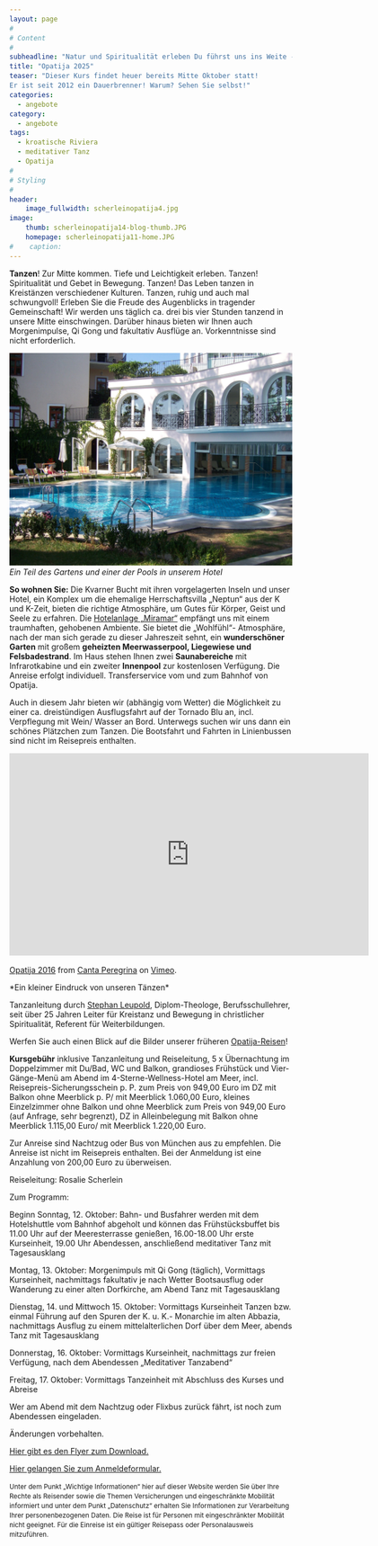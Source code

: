 ```yaml
---
layout: page
#
# Content
#
subheadline: "Natur und Spiritualität erleben Du führst uns ins Weite - meditatives Tanzen an der kroatischen Riviera in Opatija „Atemholen für Körper, Geist und Seele“ 12. bis 17. Oktober 2025 - 6 Tage genießen!"
title: "Opatija 2025"
teaser: "Dieser Kurs findet heuer bereits Mitte Oktober statt!
Er ist seit 2012 ein Dauerbrenner! Warum? Sehen Sie selbst!"
categories:
  - angebote
category:
  - angebote
tags:
  - kroatische Riviera
  - meditativer Tanz
  - Opatija
#
# Styling
#
header:
    image_fullwidth: scherleinopatija4.jpg
image:
    thumb: scherleinopatija14-blog-thumb.JPG
    homepage: scherleinopatija11-home.JPG
#    caption:  
---
```


**Tanzen**! Zur Mitte kommen. Tiefe und Leichtigkeit erleben. Tanzen! Spiritualität und Gebet in Bewegung. Tanzen! Das Leben tanzen in Kreistänzen verschiedener Kulturen. Tanzen, ruhig und auch mal schwungvoll! Erleben Sie die Freude des Augenblicks in tragender Gemeinschaft! Wir werden uns täglich ca. drei bis vier Stunden tanzend in unsere Mitte einschwingen. Darüber hinaus bieten wir Ihnen auch Morgenimpulse, Qi Gong und fakultativ Ausflüge an.
Vorkenntnisse sind nicht erforderlich.

![Ein Teil des Gartens und einer der Pools in unserem Hotel](/images/scherleinopatija15.JPG)
*Ein Teil des Gartens und einer der Pools in unserem Hotel*

**So wohnen Sie:**
Die Kvarner Bucht mit ihren vorgelagerten Inseln und unser Hotel, ein Komplex um die ehemalige Herrschaftsvilla „Neptun“ aus der K und K-Zeit, bieten die richtige Atmosphäre, um Gutes für Körper, Geist und Seele zu erfahren.
Die [Hotelanlage „Miramar“](https://www.hotel-miramar.info/de/) empfängt uns mit einem traumhaften, gehobenen Ambiente. Sie bietet die „Wohlfühl“- Atmosphäre, nach der man sich gerade zu dieser Jahreszeit sehnt, ein **wunderschöner Garten** mit großem **geheizten Meerwasserpool, Liegewiese und Felsbadestrand**. Im Haus stehen Ihnen zwei **Saunabereiche** mit Infrarotkabine und ein zweiter **Innenpool** zur kostenlosen Verfügung. Die Anreise erfolgt individuell. Transferservice vom und zum Bahnhof von Opatija.

Auch in diesem Jahr bieten wir (abhängig vom Wetter) die Möglichkeit zu einer ca. dreistündigen Ausflugsfahrt auf der Tornado Blu an, incl. Verpflegung mit Wein/ Wasser an Bord. Unterwegs suchen wir uns dann ein schönes Plätzchen zum Tanzen. Die Bootsfahrt und Fahrten in Linienbussen sind nicht im Reisepreis enthalten.

<iframe src="https://player.vimeo.com/video/197186378" width="640" height="360" frameborder="0" webkitallowfullscreen mozallowfullscreen allowfullscreen></iframe>
<p><a href="https://vimeo.com/197186378">Opatija 2016</a> from <a href="https://vimeo.com/user60798339">Canta Peregrina</a> on <a href="https://vimeo.com">Vimeo</a>.</p>
*Ein kleiner Eindruck von unseren Tänzen*

Tanzanleitung durch [Stephan Leupold](/referenten/), Diplom-Theologe, Berufsschullehrer, seit über 25 Jahren Leiter für Kreistanz und Bewegung in christlicher Spiritualität, Referent für Weiterbildungen.

Werfen Sie auch einen Blick auf die Bilder unserer früheren [Opatija-Reisen](/impressionen/opatija/)!

**Kursgebühr** inklusive Tanzanleitung und Reiseleitung, 5 x Übernachtung im Doppelzimmer mit Du/Bad, WC und Balkon, grandioses Frühstück und Vier-Gänge-Menü am Abend im 4-Sterne-Wellness-Hotel am Meer, incl. Reisepreis-Sicherungsschein p. P. zum Preis von 949,00 Euro im DZ mit Balkon ohne Meerblick p. P/ mit Meerblick 1.060,00 Euro, kleines Einzelzimmer ohne Balkon und ohne Meerblick zum Preis von 949,00 Euro (auf Anfrage, sehr begrenzt), DZ in Alleinbelegung mit Balkon ohne Meerblick 1.115,00 Euro/ mit Meerblick 1.220,00 Euro.

Zur Anreise sind Nachtzug oder Bus von München aus zu empfehlen. Die Anreise ist nicht im Reisepreis enthalten. Bei der Anmeldung ist eine Anzahlung von 200,00 Euro zu überweisen.

Reiseleitung: Rosalie Scherlein

Zum Programm:

Beginn Sonntag, 12. Oktober: Bahn- und Busfahrer werden mit dem Hotelshuttle vom Bahnhof abgeholt und können das Frühstücksbuffet bis 11.00 Uhr auf der Meeresterrasse genießen, 16.00-18.00 Uhr erste Kurseinheit, 19.00 Uhr Abendessen, anschließend meditativer Tanz mit Tagesausklang

Montag, 13. Oktober: Morgenimpuls mit Qi Gong (täglich), Vormittags Kurseinheit, nachmittags fakultativ je nach Wetter Bootsausflug oder Wanderung zu einer alten Dorfkirche, am Abend Tanz mit Tagesausklang

Dienstag, 14. und Mittwoch 15. Oktober: Vormittags Kurseinheit Tanzen bzw. einmal Führung auf den Spuren der K. u. K.- Monarchie im alten Abbazia, nachmittags Ausflug zu einem mittelalterlichen Dorf über dem Meer, abends Tanz mit Tagesausklang

Donnerstag, 16. Oktober: Vormittags Kurseinheit, nachmittags zur freien Verfügung, nach dem Abendessen „Meditativer Tanzabend“

Freitag, 17. Oktober: Vormittags Tanzeinheit mit Abschluss des Kurses und Abreise

Wer am Abend mit dem Nachtzug oder Flixbus zurück fährt, ist noch zum Abendessen eingeladen.

Änderungen vorbehalten.

[Hier gibt es den Flyer zum Download.](/assets/downloads/Opatija_2025.pdf)

[Hier gelangen Sie zum Anmeldeformular.](/anmeldung/)

<body><small>
	Unter dem Punkt „Wichtige Informationen“ hier auf dieser Website werden Sie über Ihre Rechte als Reisender sowie die Themen Versicherungen und eingeschränkte Mobilität informiert und unter dem Punkt „Datenschutz“ erhalten Sie Informationen zur Verarbeitung Ihrer personenbezogenen Daten. Die Reise ist für Personen mit eingeschränkter Mobilität nicht geeignet. Für die Einreise ist ein gültiger Reisepass oder Personalausweis mitzuführen.
</small></body>
